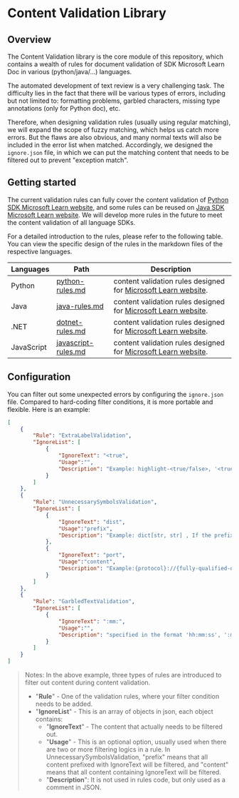 # Content Validation Library

## Overview

The Content Validation library is the core module of this repository, which contains a wealth of rules for document validation of SDK Microsoft Learn Doc in various (python/java/...) languages.

The automated development of text review is a very challenging task. The difficulty lies in the fact that there will be various types of errors, including but not limited to: formatting problems, garbled characters, missing type annotations (only for Python doc), etc.

Therefore, when designing validation rules (usually using regular matching), we will expand the scope of fuzzy matching, which helps us catch more errors. But the flaws are also obvious, and many normal texts will also be included in the error list when matched. Accordingly, we designed the `ignore.json` file, in which we can put the matching content that needs to be filtered out to prevent "exception match".

## Getting started

The current validation rules can fully cover the content validation of [Python SDK Microsoft Learn website](https://learn.microsoft.com/en-us/python/api/overview/azure/?view=azure-python), and some rules can be reused on [Java SDK Microsoft Learn website](https://learn.microsoft.com/en-us/java/api/overview/azure/?view=azure-java). We will develop more rules in the future to meet the content validation of all language SDKs.

For a detailed introduction to the rules, please refer to the following table. You can view the specific design of the rules in the markdown files of the respective languages.

| Languages | Path | Description |
| ------- | ---- | ----------- |
| Python | [python-rules.md](../docs/rules-introduction/python-rules.md) | content validation rules designed for [Microsoft Learn website](https://learn.microsoft.com/en-us/python/api/overview/azure/?view=azure-python).|
| Java | [java-rules.md](../docs/rules-introduction/java-rules.md) | content validation rules designed for [Microsoft Learn website](https://learn.microsoft.com/en-us/java/api/overview/azure/?view=azure-java).|
| .NET | [dotnet-rules.md](../docs/rules-introduction/dotnet-rules.md) | content validation rules designed for [Microsoft Learn website](https://learn.microsoft.com/en-us/dotnet/api/overview/azure/?view=azure-dotnet).|
| JavaScript | [javascript-rules.md](../docs/rules-introduction/javascript-rules.md) | content validation rules designed for [Microsoft Learn website](https://learn.microsoft.com/en-us/javascript/api/overview/azure/?view=azure-node-latest).|

## Configuration

You can filter out some unexpected errors by configuring the `ignore.json` file. Compared to hard-coding filter conditions, it is more portable and flexible. Here is an example:

```json
[
    {
        "Rule": "ExtraLabelValidation",
        "IgnoreList": [
            {
                "IgnoreText": "<true",
                "Usage":"",
                "Description": "Example: highlight-<true/false>, '<true' , Link: https://learn.microsoft.com/en-us/python/api/azure-search-documents/azure.search.documents.models.querycaptiontype?view=azure-python"
            }
        ]
    },
    {
        "Rule": "UnnecessarySymbolsValidation",
        "IgnoreList": [
            {
                "IgnoreText": "dist",
                "Usage":"prefix",
                "Description": "Example: dict[str, str] , If the prefix is 'dist' / 'list' / 'optional' ..., the symbol [ is considered meaningful. , Link: https://learn.microsoft.com/en-us/python/api/azure-storage-blob/azure.storage.blob.aio.containerclient?view=azure-python#azure-storage-blob-aio-containerclient-from-connection-string"
            },
            {
                "IgnoreText": "port",
                "Usage":"content",
                "Description": "Example:{protocol}://{fully-qualified-domain-name}[:{port#}] , Link: https://learn.microsoft.com/en-us/python/api/azure-search-documents/azure.search.documents.indexes.models.corsoptions?view=azure-python" 
            }
        ]
    },
    {
        "Rule": "GarbledTextValidation",
        "IgnoreList": [
            {
                "IgnoreText": ":mm:",
                "Usage":"",
                "Description": "specified in the format 'hh:mm:ss', ':mm:' , Link: https://learn.microsoft.com/en-us/python/api/azure-search-documents/azure.search.documents.indexes.models.indexingparametersconfiguration?view=azure-python"
            }
        ]
    }
]
```

>Notes: In the above example, three types of rules are introduced to filter out content during content validation.
>
>- "**Rule**" - One of the validation rules, where your filter condition needs to be added.
>- "**IgnoreList**" - This is an array of objects in json, each object contains:
>   - "**IgnoreText**" - The content that actually needs to be filtered out.
>   - "**Usage**" - This is an optional option, usually used when there are two or more filtering logics in a rule. In UnnecessarySymbolsValidation, "prefix" means that all content prefixed with IgnoreText will be filtered, and "content" means that all content containing IgnoreText will be filtered.
>   - "**Description**": It is not used in rules code, but only used as a comment in JSON.
